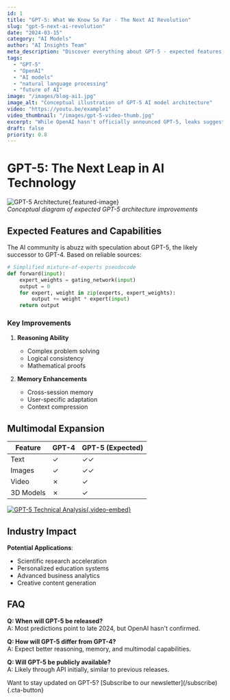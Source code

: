 ```yaml
---
id: 1
title: "GPT-5: What We Know So Far - The Next AI Revolution"
slug: "gpt-5-next-ai-revolution"
date: "2024-03-15"
category: "AI Models"
author: "AI Insights Team"
meta_description: "Discover everything about GPT-5 - expected features, release date, and how it will surpass GPT-4. Get the latest AI updates and predictions."
tags: 
  - "GPT-5"
  - "OpenAI"
  - "AI models"
  - "natural language processing"
  - "future of AI"
image: "/images/blog-ai1.jpg"
image_alt: "Conceptual illustration of GPT-5 AI model architecture"
video: "https://youtu.be/example1"
video_thumbnail: "/images/gpt-5-video-thumb.jpg"
excerpt: "While OpenAI hasn't officially announced GPT-5, leaks suggest it may feature improved reasoning, better memory, and reduced hallucinations. Expected release late 2024."
draft: false
priority: 0.8
---
```


# GPT-5: The Next Leap in AI Technology

![GPT-5 Architecture](https://example.com/gpt5-speculation.jpg){.featured-image}  
*Conceptual diagram of expected GPT-5 architecture improvements*

## Expected Features and Capabilities

The AI community is abuzz with speculation about GPT-5, the likely successor to GPT-4. Based on reliable sources:

```python
# Simplified mixture-of-experts pseudocode
def forward(input):
    expert_weights = gating_network(input)
    output = 0
    for expert, weight in zip(experts, expert_weights):
        output += weight * expert(input)
    return output
```

### Key Improvements

1. **Reasoning Ability**  
   - Complex problem solving
   - Logical consistency
   - Mathematical proofs

2. **Memory Enhancements**  
   - Cross-session memory
   - User-specific adaptation
   - Context compression

## Multimodal Expansion

| Feature          | GPT-4 | GPT-5 (Expected) |
|-----------------|-------|------------------|
| Text            | ✓     | ✓✓               | 
| Images          | ✓     | ✓✓               |
| Video           | ✗     | ✓                |
| 3D Models       | ✗     | ✓                |

[![GPT-5 Technical Analysis](https://img.youtube.com/vi/example1/0.jpg){.video-embed}](https://youtu.be/example1)

## Industry Impact

**Potential Applications**:
- Scientific research acceleration
- Personalized education systems
- Advanced business analytics
- Creative content generation

## FAQ

**Q: When will GPT-5 be released?**  
A: Most predictions point to late 2024, but OpenAI hasn't confirmed.

**Q: How will GPT-5 differ from GPT-4?**  
A: Expect better reasoning, memory, and multimodal capabilities.

**Q: Will GPT-5 be publicly available?**  
A: Likely through API initially, similar to previous releases.

<div class="cta">
Want to stay updated on GPT-5? [Subscribe to our newsletter](/subscribe){.cta-button}
</div>